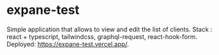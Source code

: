 # expane-test

Simple application that allows to view and edit the list of clients.
Stack : react + typescript, tailwindcss, graphql-request, react-hook-form.
Deployed: https://expane-test.vercel.app/.
